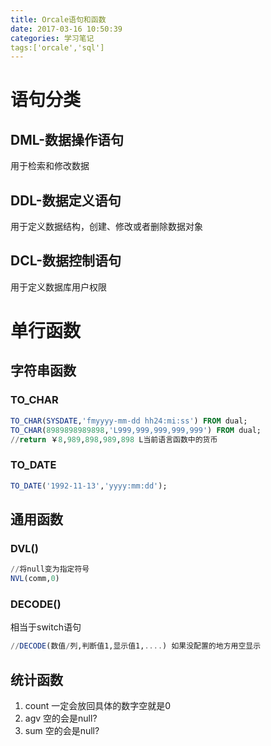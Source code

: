 ```yaml
---
title: Orcale语句和函数
date: 2017-03-16 10:50:39
categories: 学习笔记
tags:['orcale','sql']
---
```


# 语句分类
## DML-数据操作语句
用于检索和修改数据

## DDL-数据定义语句
用于定义数据结构，创建、修改或者删除数据对象

## DCL-数据控制语句
用于定义数据库用户权限

# 单行函数
## 字符串函数
### TO_CHAR
```sql
TO_CHAR(SYSDATE,'fmyyyy-mm-dd hh24:mi:ss') FROM dual;
TO_CHAR(8989898989898,'L999,999,999,999,999') FROM dual;
//return ￥8,989,898,989,898 L当前语言函数中的货币
```

### TO_DATE
```sql
TO_DATE('1992-11-13','yyyy:mm:dd');
```

## 通用函数
### DVL()
```sql
//将null变为指定符号
NVL(comm,0)
```
### DECODE()
相当于switch语句
```sql
//DECODE(数值/列,判断值1,显示值1,....) 如果没配置的地方用空显示
```

## 统计函数
1. count 一定会放回具体的数字空就是0
2. agv 空的会是null?
3. sum 空的会是null?
